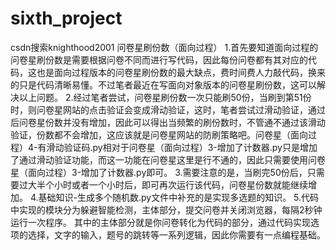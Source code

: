 # sixth_project
csdn搜索knighthood2001
问卷星刷份数（面向过程）
1.首先要知道面向过程的问卷星刷份数是需要根据问卷不同而进行写代码，因此每份问卷都有其对应的代码，这也是面向过程版本的问卷星刷份数的最大缺点，费时间费人力敲代码，换来的只是代码清晰易懂。不过笔者最近在写面向对象版本的问卷星刷份数，这可以解决以上问题。
2.经过笔者尝试，问卷星刷份数一次只能刷50份，当刷到第51份时，则问卷星网站的点击验证会变成滑动验证，这时，笔者尝试过滑动验证，通过后问卷星份数并没有增加，因此可以得出当频繁的刷份数时，不管通不通过该滑动验证，份数都不会增加，这应该就是问卷星网站的防刷策略吧。问卷星（面向过程）4-有滑动验证码.py相对于问卷星（面向过程）3-增加了计数器.py只是增加了通过滑动验证功能，而这一功能在问卷星这里是行不通的，因此只需要使用问卷星（面向过程）3-增加了计数器.py即可。
3.需要注意的是，当刷完50份后，只需要过大半个小时或者一个小时后，即可再次运行该代码，问卷星份数就能继续增加。
4.基础知识-生成多个随机数.py文件中补充的是实现多选题的知识。
5.代码中实现的模块分为躲避智能检测，主体部分，提交问卷并关闭浏览器，每隔2秒钟运行一次程序。
其中的主体部分就是你问卷转化为代码的部分，通过代码实现选项的选择，文字的输入，题号的跳转等一系列逻辑，因此你需要有一点编程基础。
